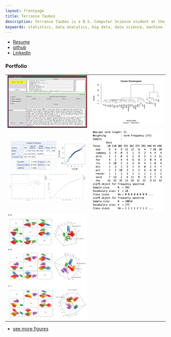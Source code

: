 ```yaml
---
layout: frontpage
title: Terrance Taubes
description: Terrance Taubes is a B.S. Computer Science student at the George Washington University, focusing in Data Science and Analytics.
keywords: statistics, data analytics, big data, data science, machine learning
---
```


<div class="navbar">
  <div class="navbar-inner">
      <ul class="nav">
          <li><a href="{{ BASE_PATH }}/assets/resume_summer2017.docx.pdf">Resume</a></li>
          <li><a href="https://github.com/terrytaubes">github</a></li>
          <li><a href="https://www.linkedin.com/in/terrance-taubes/">LinkedIn</a></li>
      </ul>
  </div>
</div>

### <a name="Portfolio"></a>Portfolio

<table class="wide">
<tr>
  <td class="left">
    <a href="pages/publpics/iplotCorr.html">
        <img src="assets/publpics/portfolioSS3k.png" alt="R/qtlcharts example" title="R/qtlcharts example"/>
    </a>
  </td>
  <td class="right">
    <a href="pages/publpics/tian2016_fig4.html">
        <img src="assets/publpics/portfolioDendro.png" alt="Tian et
        al. (2016) Fig 4" title="Tian et al. (2016) Fig 4"/>
    </a>
  </td>
</tr>
<tr>
  <td class="left">
    <a href="pages/publpics/samplemixups_fig7.html">
        <img src="assets/publpics/portfolioSAS.png" alt="Broman et al. (2013) Fig 7" title="Broman et al. (2013) Fig 7"/>
    </a>
  </td>
  <td class="right">
    <a href="pages/publpics/isletc6_fig4.html">
        <img src="assets/publpics/portfolioFreq.png" alt="Tian et al. (2015) Fig 4" title="Tian et al. (2015) Fig 4"/>
    </a>
  </td>
</tr>
<tr>
  <td class="left">
    <a href="pages/publpics/samplemixups_fig7.html">
        <img src="assets/publpics/portfolioKmeans.png" alt="Broman et al. (2013) Fig 7" title="Broman et al. (2013) Fig 7"/>
    </a>
  </td>
</tr>
</table>

<div class="navbar">
  <div class="navbar-inner">
      <ul class="nav">
          <li><a href="morefigs.html">see more figures</a></li>
      </ul>
  </div>
</div>
